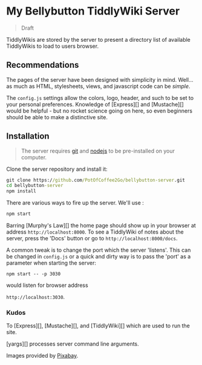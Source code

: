 # My Bellybutton TiddlyWiki Server

> Draft

TiddlyWikis are stored by the server to present a directory list of available TiddlyWikis to load to users browser.

## Recommendations
The pages of the server have been designed with simplicity in mind. Well... as much as HTML, stylesheets, views, and javascript code can be _simple_.

The `config.js` settings allow the colors, logo, header, and such to be set to your personal preferences. Knowledge of [Express][] and [Mustache][] would be helpful - but no rocket science going on here, so even beginners should be able to make a distinctive site.

## Installation
> The server requires [git][3] and [nodejs][4] to be pre-installed on your computer.

Clone the server repository and install it:

```cmd
git clone https://github.com/PotOfCoffee2Go/bellybutton-server.git
cd bellybutton-server
npm install
```

There are various ways to fire up the server. We'll use :

```cmd
npm start
```
Barring [Murphy's Law][] the home page should show up in your browser at address `http://localhost:8000`. To see a TiddlyWiki of notes about the server, press the 'Docs' button or go to `http://localhost:8000/docs`.

A common tweak is to change the port which the server 'listens'. This can be changed in `config.js` or a quick and dirty way is to pass the 'port' as a parameter when starting the server:

 `npm start -- -p 3030`

would listen for browser address

`http://localhost:3030`.

### Kudos
To [Express][], [Mustache][], and [TiddlyWiki][] which are used to run the site.

[yargs][] processes server command line arguments.

Images provided by [Pixabay][8].

[1]: https://github.com/mykeels/steganography
[2]: https://github.com/rodrigouroz/steganography
[3]: https://git-scm.com/
[4]: https://nodejs.org/
[5]: https:/github.com/repo/issues
[6]: https://ngrok.com/
[7]: https://github.com/mixu/markdown-styles
[8]: https://pixabay.com/


